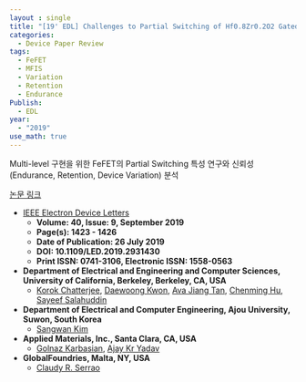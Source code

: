 ```yaml
---
layout : single
title: "[19' EDL] Challenges to Partial Switching of Hf0.8Zr0.2O2 Gated Ferroelectric FET for Multilevel/Analog or Low-Voltage Memory Operation"
categories: 
  - Device Paper Review
tags:
  - FeFET   
  - MFIS
  - Variation
  - Retention
  - Endurance
Publish:
  - EDL
year:
  - "2019"  
use_math: true
---
```


Multi-level 구현을 위한 FeFET의 Partial Switching 특성 연구와 신뢰성(Endurance, Retention, Device Variation) 분석

[논문 링크](https://ieeexplore.ieee.org/document/8777131)     

- [IEEE Electron Device Letters](https://ieeexplore.ieee.org/xpl/RecentIssue.jsp?punumber=55)   
  - **Volume: 40, Issue: 9, September 2019**   
  - **Page(s): 1423 - 1426**  
  - **Date of Publication: 26 July 2019**   
  - **DOI: 10.1109/LED.2019.2931430**    
  - **Print ISSN: 0741-3106, Electronic ISSN: 1558-0563**   
- **Department of Electrical and Engineering and Computer Sciences, University of California, Berkeley, Berkeley, CA, USA**    
  - [Korok Chatterjee](https://ieeexplore.ieee.org/author/37085694791), [Daewoong Kwon](https://ieeexplore.ieee.org/author/37402105900), [Ava Jiang Tan](https://ieeexplore.ieee.org/author/37086019030), [Chenming Hu](https://ieeexplore.ieee.org/author/37087563157), [Sayeef Salahuddin](https://ieeexplore.ieee.org/author/37293958100)   
- **Department of Electrical and Computer Engineering, Ajou University, Suwon, South Korea**
  - [Sangwan Kim](https://ieeexplore.ieee.org/author/37279290500)    
- **Applied Materials, Inc., Santa Clara, CA, USA**
  - [Golnaz Karbasian](https://ieeexplore.ieee.org/author/38474104600), [Ajay Kr Yadav](https://ieeexplore.ieee.org/author/37086025209)   
- **GlobalFoundries, Malta, NY, USA**   
  - [Claudy R. Serrao](https://ieeexplore.ieee.org/author/37086181127)   


&nbsp;
